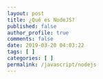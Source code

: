 ```yaml
---
layout: post
title: ¿Qué es NodeJS?
published: false
author_profile: true
comments: false
date: 2019-03-20 04:03:22
tags: [ ]
categories: [ ]
permalink: /javascript/nodejs
---
```

